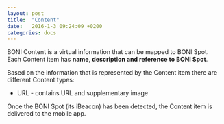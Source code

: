 ```yaml
---
layout: post
title:  "Content"
date:   2016-1-3 09:24:09 +0200
categories: docs
---
```

BONI Content is a virtual information that can be mapped to BONI Spot. Each Content item has **name, description and reference to BONI Spot**.

Based on the information that is represented by the Content item there are different Content types:

* URL - contains URL and supplementary image

Once the BONI Spot (its iBeacon) has been detected, the Content item is delivered to the mobile app.
